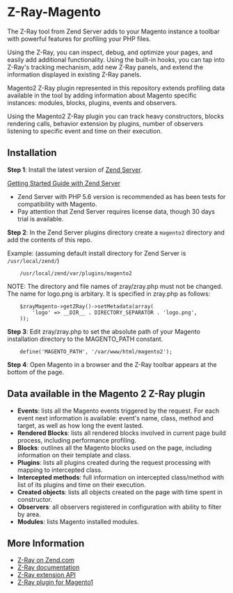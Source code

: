 Z-Ray-Magento
=============

The Z-Ray tool from Zend Server adds to your Magento instance a toolbar with powerful features for profiling your PHP files. 

Using the Z-Ray, you can inspect, debug, and optimize your pages, and easily add additional functionality. Using the built-in hooks, you can tap into Z-Ray's tracking mechanism, add new Z-Ray panels, and extend the information displayed in existing Z-Ray panels.

Magento2 Z-Ray plugin represented in this repository extends profiling data available in the tool by adding information about Magento specific instances: modules, blocks, plugins, events and observers.

Using the Magento2 Z-Ray plugin you can track heavy constructors, blocks rendering calls, behavior extension by plugins, number of observers listening to specific event and time on their execution.

Installation
------------
**Step 1**: Install the latest version of [Zend Server](http://www.zend.com/en/products/server/downloads).

[Getting Started Guide with Zend Server](http://files.zend.com/help/Zend-Server-IBMi/content/getting_started_with_z-ray.htm)

* Zend Server with PHP 5.6 version is recommended as has been tests for compatibility with Magento.
* Pay attention that Zend Server requires license data, though 30 days trial is available.

**Step 2**: In the Zend Server plugins directory create a ```magento2``` directory and add the contents of this repo.

Example: (assuming default install directory for Zend Server is ```/usr/local/zend/```)

```
    /usr/local/zend/var/plugins/magento2
```

NOTE: The directory and file names of zray/zray.php must not be changed. The name for logo.png is arbitary. It is specified in zray.php as follows:

```
    $zrayMagento->getZRay()->setMetadata(array(
        'logo' => __DIR__ . DIRECTORY_SEPARATOR . 'logo.png',
    ));
```

**Step 3**: Edit zray/zray.php to set the absolute path of your Magento installation directory to the MAGENTO_PATH constant.

```
    define('MAGENTO_PATH', '/var/www/html/magento2');
```

**Step 4**: Open Magento in a browser and the Z-Ray toolbar appears at the bottom of the page. 

Data available in the Magento 2 Z-Ray plugin
------------
- **Events**: lists all the Magento events triggered by the request. For each event next information is available: event's name, class, method and target, as well as how long the event lasted.
- **Rendered Blocks**: lists all rendered blocks involved in current page build process, including performance profiling.
- **Blocks**: outlines all the Magento blocks used on the page, including information on their template and class.
- **Plugins**: lists all plugins created during the request processing with mapping to intercepted class.
- **Intercepted methods**: full information on intercepted class/method with list of its plugins and time on their execution.
- **Created objects**: lists all objects created on the page with time spent in constructor.
- **Observers**: all observers registered in configuration with ability to filter by area.
- **Modules**: lists Magento installed modules.

More Information
------------

- [Z-Ray on Zend.com](http://www.zend.com/en/products/server/z-ray)
- [Z-Ray documentation](http://files.zend.com/help/Zend-Server/zend-server.htm#z-ray_concept.htm)
- [Z-Ray extension API](https://github.com/zend-server-plugins/Documentation)
- [Z-Ray plugin for Magento1](https://github.com/zend-server-extensions/Z-Ray-Magento)
